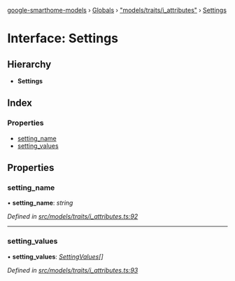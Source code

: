 [google-smarthome-models](../README.md) › [Globals](../globals.md) › ["models/traits/i_attributes"](../modules/_models_traits_i_attributes_.md) › [Settings](_models_traits_i_attributes_.settings.md)

# Interface: Settings

## Hierarchy

* **Settings**

## Index

### Properties

* [setting_name](_models_traits_i_attributes_.settings.md#setting_name)
* [setting_values](_models_traits_i_attributes_.settings.md#setting_values)

## Properties

###  setting_name

• **setting_name**: *string*

*Defined in [src/models/traits/i_attributes.ts:92](https://github.com/galactic1969/google-smarthome-models/blob/633871f/src/models/traits/i_attributes.ts#L92)*

___

###  setting_values

• **setting_values**: *[SettingValues](_models_traits_i_attributes_.settingvalues.md)[]*

*Defined in [src/models/traits/i_attributes.ts:93](https://github.com/galactic1969/google-smarthome-models/blob/633871f/src/models/traits/i_attributes.ts#L93)*

